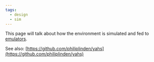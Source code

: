 ```yaml
---
tags:
  - design
  - sim
---
```

This page will talk about how the environment is simulated and fed to [emulators](emulators.md).

See also: [https://github.com/philiplinden/yahs](https://github.com/philiplinden/yahs)